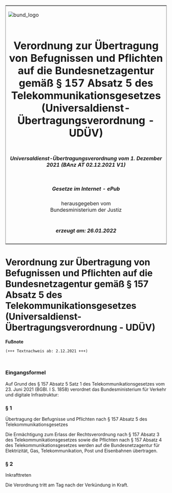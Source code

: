 <span id="DECKBLATT.html"></span>

<table border="0" frame="border" width="100%">

<tr valign="top">

<td align="left">

![bund\_logo](BfJ_2021_Web_de_de.gif)

</td>

<td align="right">

 

</td>

</tr>

<tr align="center" valign="middle">

<td colspan="2">

# Verordnung zur Übertragung von Befugnissen und Pflichten auf die Bundesnetzagentur gemäß § 157 Absatz 5 des Telekommunikationsgesetzes (Universaldienst-Übertragungsverordnung - UDÜV)

</td>

</tr>

<tr align="center" valign="middle">

<td colspan="2">

##### Universaldienst-Übertragungsverordnung vom 1. Dezember 2021 (BAnz AT 02.12.2021 V1)

</td>

</tr>

<tr align="center" valign="middle">

<td colspan="2">

  
  

##### Gesetze im Internet - ePub  
  
herausgegeben vom  
Bundesministerium der Justiz

</td>

</tr>

<tr align="center" valign="bottom">

<td colspan="2">

  
  

##### erzeugt am: 26.01.2022

</td>

</tr>

</table>

<span id="BJNR633600021.html"></span>

# Verordnung zur Übertragung von Befugnissen und Pflichten auf die Bundesnetzagentur gemäß § 157 Absatz 5 des Telekommunikationsgesetzes (Universaldienst-Übertragungsverordnung - UDÜV)

<div>

  
**Fußnote**

<div class="jnhtml">

<div>

<div class="jurAbsatz">

  

``` 
(+++ Textnachweis ab: 2.12.2021 +++)

 
```

</div>

</div>

</div>

</div>

<span id="BJNR633600021BJNE000100000.html"></span>

### Eingangsformel  

<div>

<div class="jnhtml">

<div>

<div class="jurAbsatz">

Auf Grund des § 157 Absatz 5 Satz 1 des Telekommunikationsgesetzes vom
23. Juni 2021 (BGBl. I S. 1858) verordnet das Bundesministerium für
Verkehr und digitale Infrastruktur:

</div>

</div>

</div>

</div>

<span id="BJNR633600021BJNE000200000.html"></span>

### § 1  
Übertragung der Befugnisse und Pflichten nach § 157 Absatz 5 des Telekommunikationsgesetzes

<div>

<div class="jnhtml">

<div>

<div class="jurAbsatz">

Die Ermächtigung zum Erlass der Rechtsverordnung nach § 157 Absatz 3 des
Telekommunikationsgesetzes sowie die Pflichten nach § 157 Absatz 4 des
Telekommunikationsgesetzes werden auf die Bundesnetzagentur für
Elektrizität, Gas, Telekommunikation, Post und Eisenbahnen übertragen.

</div>

</div>

</div>

</div>

<span id="BJNR633600021BJNE000300000.html"></span>

### § 2  
Inkrafttreten

<div>

<div class="jnhtml">

<div>

<div class="jurAbsatz">

Die Verordnung tritt am Tag nach der Verkündung in Kraft.

</div>

</div>

</div>

</div>
